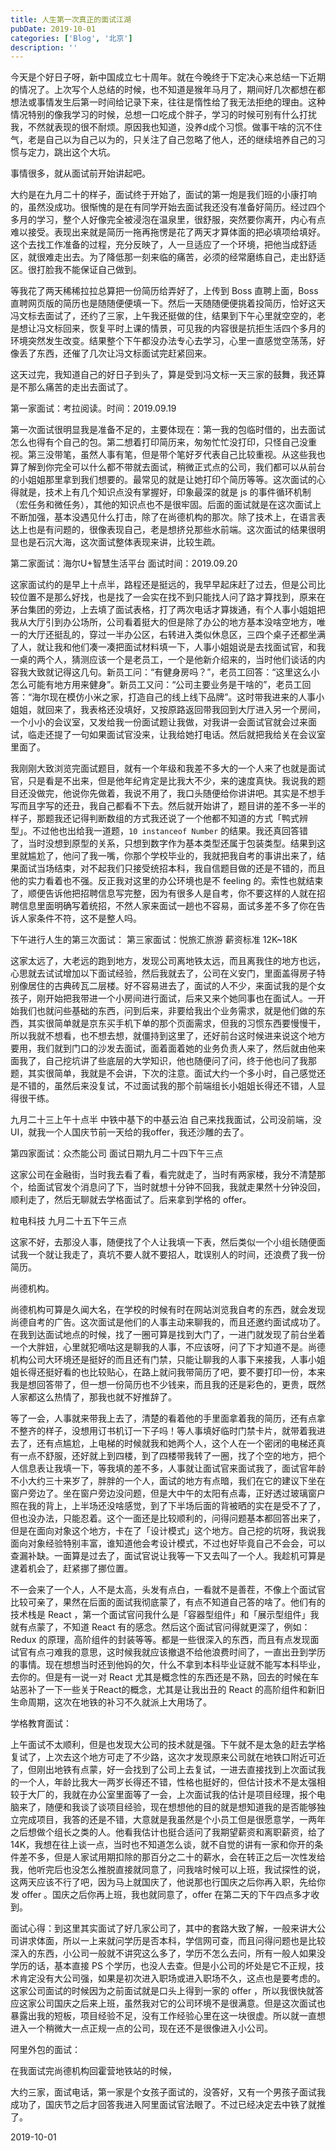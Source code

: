 ```yaml
---
title: 人生第一次真正的面试江湖
pubDate: 2019-10-01
categories: ['Blog', '北京']
description: ''
---
```


今天是个好日子呀，新中国成立七十周年。就在今晚终于下定决心来总结一下近期的情况了。上次写个人总结的时候，也不知道是猴年马月了，期间好几次都想在都想法或事情发生后第一时间给记录下来，往往是惰性给了我无法拒绝的理由。这种情况特别的像我学习的时候，总想一口吃成个胖子，学习的时候可别有什么打扰我，不然就表现的很不耐烦。原因我也知道，没养d成个习惯。做事干啥的沉不住气，老是自己以为自己以为的，只关注了自己忽略了他人，还的继续培养自己的习惯与定力，跳出这个大坑。

事情很多，就从面试前开始讲起吧。

大约是在九月二十的样子，面试终于开始了，面试的第一炮是我们班的小康打响的，虽然没成功。很惭愧的是在有同学开始去面试我还没有准备好简历。经过四个多月的学习，整个人好像完全被浸泡在温泉里，很舒服，突然要你离开，内心有点难以接受。表现出来就是简历一拖再拖愣是花了两天才算体面的把必填项给填好。这个去找工作准备的过程，充分反映了，人一旦适应了一个环境，把他当成舒适区，就很难走出去。为了降低那一刻来临的痛苦，必须的经常磨练自己，走出舒适区。很打脸我不能保证自己做到。

等我花了两天稀稀拉拉总算把一份简历给弄好了，上传到 Boss 直聘上面，Boss 直聘网页版的简历也是随随便便填一下。然后一天随随便便挑着投简历，恰好这天冯文标去面试了，还约了三家，上午我还挺做的住，结果到下午心里就空空的，老是想让冯文标回来，恢复平时上课的情景，可见我的内容很是抗拒生活四个多月的环境突然发生改变。结果整个下午都没办法专心去学习，心里一直感觉空荡荡，好像丢了东西，还催了几次让冯文标面试完赶紧回来。

这天过完，我知道自己的好日子到头了，算是受到冯文标一天三家的鼓舞，我还算是不那么痛苦的走出去面试了。

第一家面试：考拉阅读。时间：2019.09.19

第一次面试很明显我是准备不足的，主要体现在：第一我的包临时借的，出去面试怎么也得有个自己的包。第二想着打印简历来，匆匆忙忙没打印，只怪自己没重视。第三没带笔，虽然人事有笔，但是带个笔好歹代表自己比较重视。从这些我也算了解到你完全可以什么都不带就去面试，稍微正式点的公司，我们都可以从前台的小姐姐那里拿到我们想要的。最常见的就是让她打印个简历等等。这次面试的心得就是，技术上有几个知识点没有掌握好，印象最深的就是 js 的事件循环机制（宏任务和微任务），其他的知识点也不是很牢固。后面的面试就是在这次面试上不断加强，基本没遇见什么打击，除了在尚德机构的那次。除了技术上，在语言表达上也是有问题的，很像表现自己，老是想挤兑那些水前端。这次面试的结果很明显也是石沉大海，这次面试整体表现来讲，比较生疏。

第二家面试：海尔U+智慧生活平台 面试时间：2019.09.20

这家面试约的是早上十点半，路程还是挺远的，我早早起床赶了过去，但是公司比较位置不是那么好找，也是找了一会实在找不到只能找人问了路才算找到，原来在茅台集团的旁边，上去填了面试表格，打了两次电话才算拨通，有个人事小姐姐把我从大厅引到办公场所，公司看着挺大的但是除了办公的地方基本没啥空地方，唯一的大厅还挺乱的，穿过一半办公区，右转进入类似休息区，三四个桌子还都坐满了人，就让我和他们凑一凑把面试材料填一下，人事小姐姐说是去找面试官，和我一桌的两个人，猜测应该一个是老员工，一个是他新介绍来的，当时他们谈话的内容我大致就记得这几句。新员工问：“有健身房吗？”，老员工回答：“这里这么小怎么可能有地方用来健身”。新员工又问：“公司主要业务是干啥的”，老员工回答：“海尔现在模仿小米之家，打造自己的线上线下品牌”。这时带我进来的人事小姐姐，就回来了，我表格还没填好，又按原路返回带我回到大厅进入另一个房间，一个小小的会议室，又发给我一份面试题让我做，对我讲一会面试官就会过来面试，临走还提了一句如果面试官没来，让我给她打电话。然后就把我给关在会议室里面了。

我刚刚大致浏览完面试题目，就有一个年级和我差不多大的一个人来了也就是面试官，只是看是不出来，但是他年纪肯定是比我大不少，来的速度真快。我说我的题目还没做完，他说你先做着，我说不用了，我口头随便给你讲讲吧。其实是不想手写而且字写的还丑，我自己都看不下去。然后就开始讲了，题目讲的差不多一半的样子，那题我还记得判断数组的方式我还说了一个他都不知道的方式「鸭式辨型」。不过他也出给我一道题，`10 instanceof Number` 的结果。我还真回答错了，当时没想到原型的关系，只想到数字作为基本类型还属于包装类型。结果到这里就尴尬了，他问了我一嘴，你那个学校毕业的，我就把我自考的事讲出来了，结果面试当场结束，对不起我们只接受统招本科，我自信题目做的还是不错的，而且他的实力看着也不强。反正我对这里的办公环境也是不 feeling 的。索性也就结束了，顺便告诉他把招聘信息写完整，因为有很多人是自考，你不要这样的人就在招聘信息里面明确写着统招，不然人家来面试一趟也不容易，面试多差不多了你在告诉人家条件不符，这不是整人吗。

下午进行人生的第三次面试：
第三家面试：悦旅汇旅游 薪资标准 12K~18K

这家太远了，大老远的跑到地方，发现公司离地铁太远，而且离我住的地方也远，心思就去试试增加以下面试经验，然后我就去了，公司在义安门，里面盖得房子特别像居住的古典砖瓦二层楼。好不容易进去了，面试的人不少，来面试我的是个女孩子，刚开始把我带进一个小房间进行面试，后来又来个她同事也在面试人。一开始我们也就问些基础的东西，问到后来，非要给我出个业务需求，就是他们做的东西，其实很简单就是京东买手机下单的那个页面需求，但我的习惯东西要慢慢干，所以我就不想看，也不想去想，就僵持到这里了，还好前台这时候进来说这个地方要用，我们就到门口的沙发去面试，面着面着她的业务负责人来了，然后就由他来面我了，自己挖坑讲了些底层的大学知识，他也随便问了问，终于他也问了我那题，其实很简单，我就是不会讲，下次的注意。面试大约一个多小时，自己感觉还是不错的，虽然后来没复试，不过面试我的那个前端组长小姐姐长得还不错，人显得很干练。

九月二十三上午十点半 中铁中基下的中基云泊 自己来找我面试，公司没前端，没UI，就我一个人国庆节前一天给的我offer，我还沙雕的去了。

第四家面试：众杰能公司 面试日期九月二十四下午三点

这家公司在金融街，当时我去看了看，看完就走了，当时有两家楼，我分不清楚那个，给面试官发个消息问了下，当时就想十分钟不回我，我就走果然十分钟没回，顺利走了，然后无聊就去学格面试了。后来拿到学格的 offer。

粒电科技 九月二十五下午三点

这家不好，去那没人事，随便找了个人让我填一下表，然后类似一个小组长随便面试我一个就让我走了，真坑不要人就不要招人，耽误别人的时间，还浪费了我一份简历。

尚德机构。

尚德机构可算是久闻大名，在学校的时候有时在网站浏览我自考的东西，就会发现尚德自考的广告。这次面试是他们的人事主动来聊我的，而且还邀约面试成功了。在我到达面试地点的时候，找了一圈可算是找到大门了，一进门就发现了前台坐着一个大胖妞，心里就犯嘀咕这是聊我的人事，不应该呀，问了下才知道不是。尚德机构公司大环境还是挺好的而且还有门禁，只能让聊我的人事下来接我，人事小姐姐长得还挺好看的也比较贴心，在路上就问我带简历了吧，要不要打印一份，本来我是想回答带了，但一想一份简历也不少钱来，而且我的还是彩色的，更贵，既然人家都这么热情了，那我也就不好推辞了。

等了一会，人事就来带我上去了，清楚的看着他的手里面拿着我的简历，还有点拿不整齐的样子，没想用订书机订一下子吗！等人事填好临时门禁卡片，就带着我进去了，还有点尴尬，上电梯的时候就我和她两个人，这个人在一个密闭的电梯还真有一点不舒服，还好就上到四楼，到了四楼带我转了一圈，找了个空的地方，把个人信息表让我填一下，等我填的差不多，人事就让面试官来面试我了，面试官年龄不小大约三十来岁了，胖胖的一个人，面试的地方有点暗，我们在它的建议下坐在窗户旁边了。坐在窗户旁边没问题，但是大中午的太阳有点毒，正好透过玻璃窗户照在我的背上，上半场还没啥感觉，到了下半场后面的背被晒的实在是受不了了，但也没办法，只能忍着。这个一面还是比较顺利的，问得问题基本都回答出来了，但是在面向对象这个地方，卡在了「设计模式」这个地方。自己挖的坑呀，我说我面向对象经验特别丰富，谁知道他会考设计模式，不过也好毕竟自己不会会，可以查漏补缺。一面算是过去了，面试官说让我等一下又去叫了一个人。我趁机可算是逮着机会了，赶紧挪了挪位置。

不一会来了一个人，人不是太高，头发有点白，一看就不是善茬，不像上个面试官比较可亲了，果然在后面的面试我彻底蒙了，有点不知道自己答的啥了。他们有的技术栈是 React ，第一个面试官问我什么是「容器型组件」和「展示型组件」我就有点蒙了，不知道 React 有的感念。然后这个面试官问得就更深了，例如：Redux 的原理，高阶组件的封装等等。都是一些很深入的东西，而且有点发现面试官有点刁难我的意思，这时候我就应该撤退不给他浪费时间了，一直出丑到学历的事情。现在想想当时还到他妈的欠，什么不拿到本科毕业证就不能写本科毕业，去你的。但是有一说一对 React 尤其是概念性的东西还是不熟，回去的时候在车站恶补了一下一些关于React的概念，尤其是让我出丑的 React 的高阶组件和新旧生命周期，这次在地铁的补习不久就派上大用场了。

学格教育面试：

上午面试不太顺利，但是也发现大公司的技术就是强。下午就不是太急的赶去学格复试了，上次去这个地方可走了不少路，这次才发现原来公司就在地铁口附近可近了，但刚出地铁有点蒙，好一会找到了公司上去复试，一进去直接找到上次面试我的一个人，年龄比我大一两岁长得还不错，性格也挺好的，但估计技术不是太强相较于大厂的，我就在办公室里面等了一会，上次面试我的估计是项目经理，报个电脑来了，随便和我谈了谈项目经验，现在想想他的目的就是想知道我的是否能够独立完成项目，我答的还是不错，大意就是我虽然是个小员工但是很愿意学，一两年之后想做个组长之类的人。他看我估计也挺合适问了我期望薪资和离职薪资，给了14K，我想在往上谈一点，当时也不知道怎么谈，就不自觉的讲有一家和你开的条件差不多，但是人家试用期扣除的那百分之二十的薪水，会在转正之后一次性发给我，他听完后也没怎么推脱直接就同意了，问我啥时候可以上班，我试探性的说，这两天应该不行了吧，因为马上就国庆了，他说那也行国庆之后你再入职，先给你发 offer 。国庆之后你再上班，我也就同意了，offer 在第二天的下午四点多才收到。

面试心得：到这里其实面试了好几家公司了，其中的套路大致了解，一般来讲大公司讲求体面，所以一上来就问学历是否本科，学信网可查，而且问得问题也是比较深入的东西，小公司一般就不讲究这么多了，学历不怎么去问，所有一般人如果没学历的话，基本直接 PS 个学历，也没人去查。但是小公司的坏处是它不正规，技术肯定没有大公司强，如果是初次进入职场或进入职场不久，这点也是要考虑的。这家公司面试的时候因为之前面试就是口头上得到一家的 offer ，所以我很快就答应这家公司国庆之后来上班，虽然我对它的公司环境不是很满意。但是这次面试也暴露出我的短板，项目经验不足，没有工作经验心里在这一块很虚。所以就一直想进入一个稍微大一点正规一点的公司，现在还不是很像进入小公司。

阿里外包的面试：

在我面试完尚德机构回霍营地铁站的时候，

大约三家，面试电话，第一家是个女孩子面试的，没答好，又有一个男孩子面试我成功了，国庆节之后才回答我进入阿里面试官法眼了。不过已经决定去中铁了就推了。

2019-10-01
